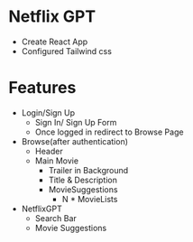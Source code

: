 # Netflix GPT
- Create React App
- Configured Tailwind css




# Features
- Login/Sign Up
    - Sign In/ Sign Up Form
    - Once logged in redirect to Browse Page
- Browse(after authentication)
    - Header
    - Main Movie
      - Trailer in Background
      - Title & Description
      - MovieSuggestions
        - N * MovieLists
- NetflixGPT
    - Search Bar
    - Movie Suggestions